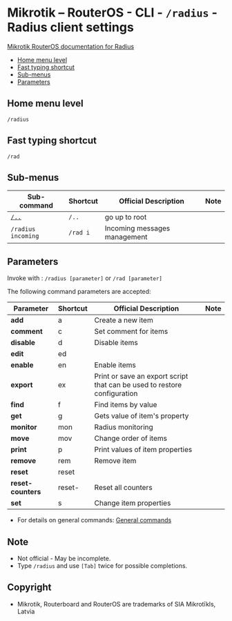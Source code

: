 # Mikrotik – RouterOS - CLI - `/radius` - Radius client settings

[Mikrotik RouterOS documentation for Radius](https://help.mikrotik.com/docs/display/ROS/RADIUS)

- [Home menu level](#home-menu-level)
- [Fast typing shortcut](#fast-typing-shortcut)
- [Sub-menus](#sub-menus)
- [Parameters](#parameters)

## Home menu level

`/radius`

## Fast typing shortcut

`/rad`

## Sub-menus

| **Sub-command** | **Shortcut** | **Official Description** | **Note** |
|---|---|---|---|
| [`/..`](root-level.md) | `/..` | go up to root |  |
| `/radius incoming` | `/rad i` | Incoming messages management |  |

## Parameters

Invoke with : `/radius [parameter]` or `/rad [parameter]`

The following command parameters are accepted:

| **Parameter** | **Shortcut** | **Official Description** | **Note** |
|---|---|---|---|
| **add** | a | Create a new item
| **comment** | c | Set comment for items
| **disable** | d | Disable items
| **edit** | ed | 
| **enable** | en | Enable items|
| **export** | ex | Print or save an export script that can be used to restore configuration
| **find** | f | Find items by value
| **get** | g | Gets value of item's property
| **monitor** | mon | Radius monitoring
| **move** | mov | Change order of items
| **print** | p | Print values of item properties
| **remove** | rem | Remove item
| **reset** | reset | 
| **reset-counters** | reset- | Reset all counters
| **set** | s | Change item properties

- For details on general commands: [General commands](general-commands.md)

## Note
- Not official - May be incomplete.
- Type `/radius` and use `[Tab]` twice for possible completions. 

## Copyright
- Mikrotik, Routerboard and RouterOS are trademarks of SIA Mikrotīkls, Latvia
